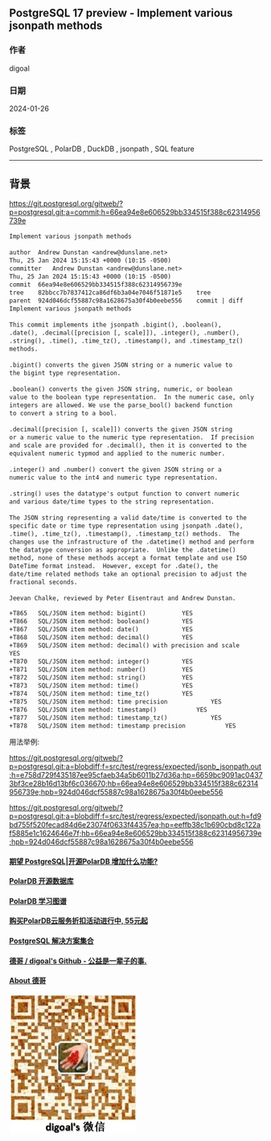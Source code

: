 ## PostgreSQL 17 preview - Implement various jsonpath methods     
                                                        
### 作者                                                        
digoal                                                        
                                                        
### 日期                                                        
2024-01-26                                                 
                                                        
### 标签                                                        
PostgreSQL , PolarDB , DuckDB , jsonpath , SQL feature                
                                                        
----                                                        
                                                        
## 背景       
  
https://git.postgresql.org/gitweb/?p=postgresql.git;a=commit;h=66ea94e8e606529bb334515f388c62314956739e  
```  
Implement various jsonpath methods  
  
author	Andrew Dunstan <andrew@dunslane.net>	  
Thu, 25 Jan 2024 15:15:43 +0000 (10:15 -0500)  
committer	Andrew Dunstan <andrew@dunslane.net>	  
Thu, 25 Jan 2024 15:15:43 +0000 (10:15 -0500)  
commit	66ea94e8e606529bb334515f388c62314956739e  
tree	82bbcc7b7837412ca86df6b3a04e7046f51871e5	tree  
parent	924d046dcf55887c98a1628675a30f4b0eebe556	commit | diff  
Implement various jsonpath methods  
  
This commit implements ithe jsonpath .bigint(), .boolean(),  
.date(), .decimal([precision [, scale]]), .integer(), .number(),  
.string(), .time(), .time_tz(), .timestamp(), and .timestamp_tz()  
methods.  
  
.bigint() converts the given JSON string or a numeric value to  
the bigint type representation.  
  
.boolean() converts the given JSON string, numeric, or boolean  
value to the boolean type representation.  In the numeric case, only  
integers are allowed. We use the parse_bool() backend function  
to convert a string to a bool.  
  
.decimal([precision [, scale]]) converts the given JSON string  
or a numeric value to the numeric type representation.  If precision  
and scale are provided for .decimal(), then it is converted to the  
equivalent numeric typmod and applied to the numeric number.  
  
.integer() and .number() convert the given JSON string or a  
numeric value to the int4 and numeric type representation.  
  
.string() uses the datatype's output function to convert numeric  
and various date/time types to the string representation.  
  
The JSON string representing a valid date/time is converted to the  
specific date or time type representation using jsonpath .date(),  
.time(), .time_tz(), .timestamp(), .timestamp_tz() methods.  The  
changes use the infrastructure of the .datetime() method and perform  
the datatype conversion as appropriate.  Unlike the .datetime()  
method, none of these methods accept a format template and use ISO  
DateTime format instead.  However, except for .date(), the  
date/time related methods take an optional precision to adjust the  
fractional seconds.  
  
Jeevan Chalke, reviewed by Peter Eisentraut and Andrew Dunstan.  
```  
  
```  
+T865   SQL/JSON item method: bigint()          YES   
+T866   SQL/JSON item method: boolean()         YES   
+T867   SQL/JSON item method: date()            YES   
+T868   SQL/JSON item method: decimal()         YES   
+T869   SQL/JSON item method: decimal() with precision and scale            YES   
+T870   SQL/JSON item method: integer()         YES   
+T871   SQL/JSON item method: number()          YES   
+T872   SQL/JSON item method: string()          YES   
+T873   SQL/JSON item method: time()            YES   
+T874   SQL/JSON item method: time_tz()         YES   
+T875   SQL/JSON item method: time precision            YES   
+T876   SQL/JSON item method: timestamp()           YES   
+T877   SQL/JSON item method: timestamp_tz()            YES   
+T878   SQL/JSON item method: timestamp precision           YES   
```  
  
用法举例:    
  
https://git.postgresql.org/gitweb/?p=postgresql.git;a=blobdiff;f=src/test/regress/expected/jsonb_jsonpath.out;h=e758d729f435187ee95cfaeb34a5b6011b27d36a;hp=6659bc9091ac04373bf3ce28b16d13bf6c036670;hb=66ea94e8e606529bb334515f388c62314956739e;hpb=924d046dcf55887c98a1628675a30f4b0eebe556  
  
https://git.postgresql.org/gitweb/?p=postgresql.git;a=blobdiff;f=src/test/regress/expected/jsonpath.out;h=fd9bd755f520fecad84d6e23074f0633f44357ea;hp=eeffb38c1b690cbd8c122af5885e1c1624646e7f;hb=66ea94e8e606529bb334515f388c62314956739e;hpb=924d046dcf55887c98a1628675a30f4b0eebe556  
  
  
#### [期望 PostgreSQL|开源PolarDB 增加什么功能?](https://github.com/digoal/blog/issues/76 "269ac3d1c492e938c0191101c7238216")
  
  
#### [PolarDB 开源数据库](https://openpolardb.com/home "57258f76c37864c6e6d23383d05714ea")
  
  
#### [PolarDB 学习图谱](https://www.aliyun.com/database/openpolardb/activity "8642f60e04ed0c814bf9cb9677976bd4")
  
  
#### [购买PolarDB云服务折扣活动进行中, 55元起](https://www.aliyun.com/activity/new/polardb-yunparter?userCode=bsb3t4al "e0495c413bedacabb75ff1e880be465a")
  
  
#### [PostgreSQL 解决方案集合](../201706/20170601_02.md "40cff096e9ed7122c512b35d8561d9c8")
  
  
#### [德哥 / digoal's Github - 公益是一辈子的事.](https://github.com/digoal/blog/blob/master/README.md "22709685feb7cab07d30f30387f0a9ae")
  
  
#### [About 德哥](https://github.com/digoal/blog/blob/master/me/readme.md "a37735981e7704886ffd590565582dd0")
  
  
![digoal's wechat](../pic/digoal_weixin.jpg "f7ad92eeba24523fd47a6e1a0e691b59")
  
